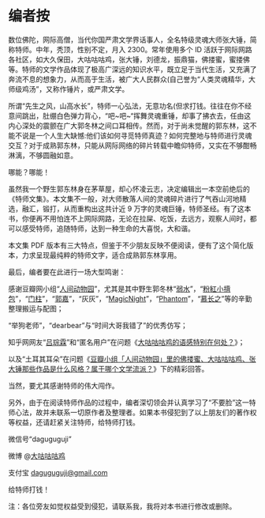 # 编者按

数位佛陀，网际高僧，当代你国严肃文学界话事人，全名特级灵魂大师张大锤，简称特师。中年，秃顶，性别不定，月入 2300。常年使用多个 ID 活跃于网际网路各社区，如大久保田，大咕咕咕鸡，张大锤，刘德龙，振鼎猫，佛搂蜜，蜜搂佛等。特师的文学作品体现了极高广深远的知识水平，既立足于当代生活，又充满了奔流不息的想象力，从而高于生活，被广大人民群众\(自己誉为“人类灵魂精华，大师级鸡汤”，又称作锤片，或严肃文学。

所谓“先生之风，山高水长”，特师一心弘法，无意功名\(但求打钱。往往在你不经意间跳出，肚绷白色弹力背心，“吧~吧~“挥舞灵魂重锤，却事了拂衣去，任由这内心深处的震颤在广大郭冬林之间口耳相传。然而，对于尚未觉醒的郭东林，这不能不说是一个人生大缺憾:他们该如何寻觅特师真迹？如何完整地与特师进行灵魂交互？对于成熟郭东林，只能从网际网络的碎片转载中瞻仰特师，又实在不够酣畅淋漓，不够圆融如意。

哪能？哪能！

虽然我一个野生郭东林身在茅草屋，却心怀凌云志，决定编辑出一本空前绝后的《特师文集》。本文集不一般，对大师散落人间的灵魂碎片进行了气吞山河地精选，融汇，锻打，从而重构出这共计近 9 万字的灵魂巨锤，特师圣经。有了这本书，你便再不用怕连不上网际网路，无论在拉屎、吃饭，去远方，观察人间时，都可以感受特师，追随特师，达到一种生命的大喜悦，大和谐。

本文集 PDF 版本有三大特点，但鉴于不少朋友反映不便阅读，便有了这个简化版本，力求呈现最纯粹的特师文字，适合成熟郭东林享用。

最后，编者要在此进行一场大型鸣谢：

感谢豆瓣网小组“[人间动物园](https://www.douban.com/group/mindfucking/)”，尤其是其中野生郭冬林“[弱水](https://www.douban.com/people/3066298/)”，“[粉紅小揹包](https://www.douban.com/people/Hyronalin/)”，“[门柱](https://www.douban.com/people/doorpost/)”，“[郭嘉](https://www.douban.com/people/61361226/)”，“灰灰”，“[MagicNight](https://www.douban.com/people/28878271/)”，“[Phantom](https://www.douban.com/people/PhantomVII/)”，“[慕长之](https://www.douban.com/people/4180819/)”等的辛勤整理搬运与配图；

“举狗老师”，“dearbear”与“时间大哥我错了”的优秀仿写；

知乎网网友“[吕琮霖](https://www.zhihu.com/people/sigmod)”和“匿名用户”在问题《[大咕咕咕鸡的语感特别在何处？](https://www.zhihu.com/question/23827425)》；

以及“土耳其耳朵”在问题《[豆瓣小组「人间动物园」里的佛搂蜜、大咕咕咕鸡、张大锤那些作品是什么风格？属于哪个文学流派？](https://www.zhihu.com/question/22218741)》下的精彩回答。

当然，要尤其感谢特师的伟大闯作。

另外，由于在阅读特师作品的过程中，编者深切领会并认真学习了“不要脸”这一特师心法，故并未联系一切原作者及整理者。如果本书侵犯到了以上朋友们的著作权等权益，还请赶紧关注特师，给特师打钱。

微信号“daguguguji”

微博 @[大咕咕咕鸡](https://www.weibo.com/dagudu)

支付宝 daguguguji@gmail.com

给特师打钱！

注：各位旁友如觉权益受到侵犯，请联系我，我将对本书进行修改或删除。

